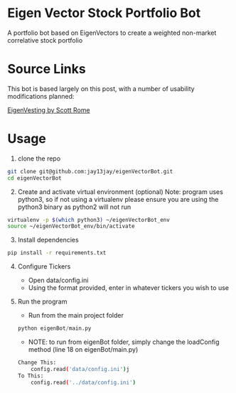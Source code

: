 # Eigen Vector Stock Portfolio Bot
A portfolio bot based on EigenVectors to create a weighted non-market correlative stock portfolio


# Source Links

This bot is based largely on this post, with a number of usability modifications planned:

[EigenVesting by Scott Rome ](https://srome.github.io/Eigenvesting-I-Linear-Algebra-Can-Help-You-Choose-Your-Stock-Portfolio)



# Usage
1) clone the repo
```bash
git clone git@github.com:jay13jay/eigenVectorBot.git
cd eigenVectorBot
```

2) Create and activate virtual environment (optional) Note: program uses python3, so if not using a virtualenv please ensure you are using the python3 binary as python2 will not run
```bash
virtualenv -p $(which python3) ~/eigenVectorBot_env
source ~/eigenVectorBot_env/bin/activate
```

3) Install dependencies
```bash
pip install -r requirements.txt
```

4) Configure Tickers
    - Open data/config.ini
    - Using the format provided, enter in whatever tickers you wish to use

5) Run the program
    - Run from the main project folder
    ```python
    python eigenBot/main.py
    ```
    - NOTE: to run from eigenBot folder, simply change the loadConfig method (line 18 on eigenBot/main.py)
    ```bash
    Change This:
        config.read('data/config.ini')j
    To This:
        config.read('../data/config.ini')

